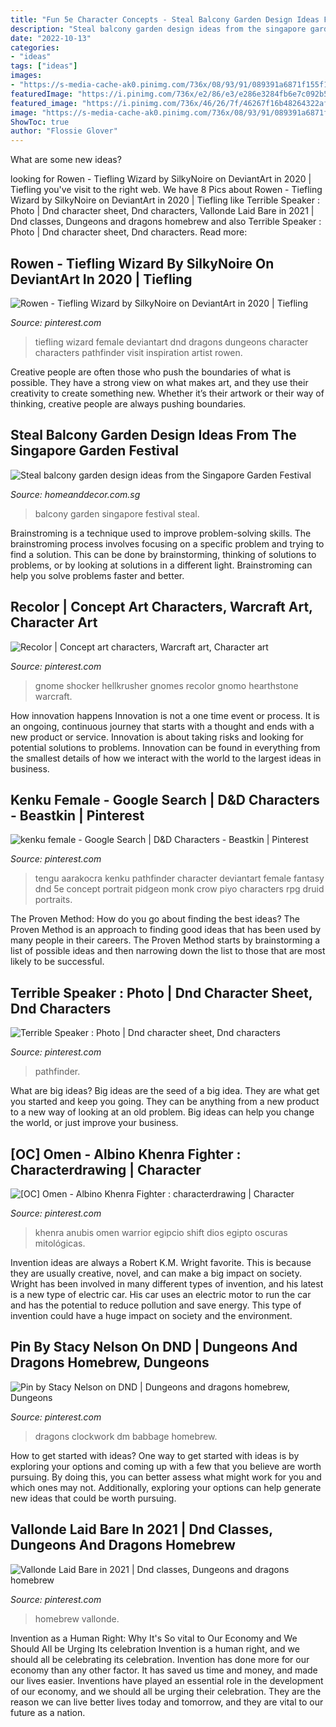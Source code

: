 ```yaml
---
title: "Fun 5e Character Concepts - Steal Balcony Garden Design Ideas From The Singapore Garden Festival"
description: "Steal balcony garden design ideas from the singapore garden festival"
date: "2022-10-13"
categories:
- "ideas"
tags: ["ideas"]
images:
- "https://s-media-cache-ak0.pinimg.com/736x/08/93/91/089391a6871f155f19a8075adf2b6203.jpg"
featuredImage: "https://i.pinimg.com/736x/e2/86/e3/e286e3284fb6e7c092b5da66064f840c.jpg?b=t"
featured_image: "https://i.pinimg.com/736x/46/26/7f/46267f16b48264322af5cb73c510a427.jpg"
image: "https://s-media-cache-ak0.pinimg.com/736x/08/93/91/089391a6871f155f19a8075adf2b6203.jpg"
ShowToc: true
author: "Flossie Glover"
---
```



What are some new ideas?
 

	

		
looking for Rowen - Tiefling Wizard by SilkyNoire on DeviantArt in 2020 | Tiefling you've visit to the right web. We have 8 Pics about Rowen - Tiefling Wizard by SilkyNoire on DeviantArt in 2020 | Tiefling like Terrible Speaker : Photo | Dnd character sheet, Dnd characters, Vallonde Laid Bare in 2021 | Dnd classes, Dungeons and dragons homebrew and also Terrible Speaker : Photo | Dnd character sheet, Dnd characters. Read more:
		
    
## Rowen - Tiefling Wizard By SilkyNoire On DeviantArt In 2020 | Tiefling

<img loading=lazy src="https://i.pinimg.com/originals/19/2a/e9/192ae96abd6f8ea83927d5668bba6507.jpg" onerror="this.onerror=null;this.src='https://tse2.mm.bing.net/th?id=OIP.mSyXRIgZBM2372aaEAHQkwHaKe&amp;pid=15.1';" alt="Rowen - Tiefling Wizard by SilkyNoire on DeviantArt in 2020 | Tiefling">

_Source: pinterest.com_

>tiefling wizard female deviantart dnd dragons dungeons character characters pathfinder visit inspiration artist rowen. 

	

Creative people are often those who push the boundaries of what is possible. They have a strong view on what makes art, and they use their creativity to create something new. Whether it’s their artwork or their way of thinking, creative people are always pushing boundaries.

    
## Steal Balcony Garden Design Ideas From The Singapore Garden Festival

<img loading=lazy src="https://www.homeanddecor.com.sg/sites/default/files/imagecache/hnd_revamp_1x1_large/blog/gallery_article/gallery_images/balcony-garden-2.jpg" onerror="this.onerror=null;this.src='https://tse3.mm.bing.net/th?id=OIP.A0tHq5vvBiCkP32UIL0-owHaNK&amp;pid=15.1';" alt="Steal balcony garden design ideas from the Singapore Garden Festival">

_Source: homeanddecor.com.sg_

>balcony garden singapore festival steal. 

	

Brainstroming is a technique used to improve problem-solving skills. The brainstroming process involves focusing on a specific problem and trying to find a solution. This can be done by brainstorming, thinking of solutions to problems, or by looking at solutions in a different light. Brainstroming can help you solve problems faster and better.

    
## Recolor | Concept Art Characters, Warcraft Art, Character Art

<img loading=lazy src="https://i.pinimg.com/736x/46/26/7f/46267f16b48264322af5cb73c510a427.jpg" onerror="this.onerror=null;this.src='https://tse1.mm.bing.net/th?id=OIP.aftuyNBZp6fd7YLBJbBFtAHaKd&amp;pid=15.1';" alt="Recolor | Concept art characters, Warcraft art, Character art">

_Source: pinterest.com_

>gnome shocker hellkrusher gnomes recolor gnomo hearthstone warcraft. 

	

How innovation happens
Innovation is not a one time event or process. It is an ongoing, continuous journey that starts with a thought and ends with a new product or service. Innovation is about taking risks and looking for potential solutions to problems. Innovation can be found in everything from the smallest details of how we interact with the world to the largest ideas in business.

    
## Kenku Female - Google Search | D&amp;D Characters - Beastkin | Pinterest

<img loading=lazy src="https://s-media-cache-ak0.pinimg.com/736x/08/93/91/089391a6871f155f19a8075adf2b6203.jpg" onerror="this.onerror=null;this.src='https://tse2.mm.bing.net/th?id=OIP.YXnlOPcPUszAD-Jj93Qw2QHaLH&amp;pid=15.1';" alt="kenku female - Google Search | D&amp;D Characters - Beastkin | Pinterest">

_Source: pinterest.com_

>tengu aarakocra kenku pathfinder character deviantart female fantasy dnd 5e concept portrait pidgeon monk crow piyo characters rpg druid portraits. 

	

The Proven Method: How do you go about finding the best ideas?
The Proven Method is an approach to finding good ideas that has been used by many people in their careers. The Proven Method starts by brainstorming a list of possible ideas and then narrowing down the list to those that are most likely to be successful.

    
## Terrible Speaker : Photo | Dnd Character Sheet, Dnd Characters

<img loading=lazy src="https://i.pinimg.com/originals/03/c9/94/03c994ffd8baeace4187836d311bae7b.jpg" onerror="this.onerror=null;this.src='https://tse1.mm.bing.net/th?id=OIP.Fiv3wGEmPOzp9jfHaepwQwHaK1&amp;pid=15.1';" alt="Terrible Speaker : Photo | Dnd character sheet, Dnd characters">

_Source: pinterest.com_

>pathfinder. 

	

What are big ideas?
Big ideas are the seed of a big idea. They are what get you started and keep you going. They can be anything from a new product to a new way of looking at an old problem. Big ideas can help you change the world, or just improve your business.

    
## [OC] Omen - Albino Khenra Fighter : Characterdrawing | Character

<img loading=lazy src="https://i.pinimg.com/736x/e2/86/e3/e286e3284fb6e7c092b5da66064f840c.jpg?b=t" onerror="this.onerror=null;this.src='https://tse2.mm.bing.net/th?id=OIP.I4LtkkQ8c4ilm-T69BlFRgHaKe&amp;pid=15.1';" alt="[OC] Omen - Albino Khenra Fighter : characterdrawing | Character">

_Source: pinterest.com_

>khenra anubis omen warrior egipcio shift dios egipto oscuras mitológicas. 

	

Invention ideas are always a Robert K.M. Wright favorite. This is because they are usually creative, novel, and can make a big impact on society. Wright has been involved in many different types of invention, and his latest is a new type of electric car. His car uses an electric motor to run the car and has the potential to reduce pollution and save energy. This type of invention could have a huge impact on society and the environment.

    
## Pin By Stacy Nelson On DND | Dungeons And Dragons Homebrew, Dungeons

<img loading=lazy src="https://i.pinimg.com/736x/07/49/4f/07494f5863dba142c67991bd0698bae1.jpg" onerror="this.onerror=null;this.src='https://tse1.mm.bing.net/th?id=OIP.SGpOFxu-Cjzr3nLa1Xrl-wHaKe&amp;pid=15.1';" alt="Pin by Stacy Nelson on DND | Dungeons and dragons homebrew, Dungeons">

_Source: pinterest.com_

>dragons clockwork dm babbage homebrew. 

	

How to get started with ideas?
One way to get started with ideas is by exploring your options and coming up with a few that you believe are worth pursuing. By doing this, you can better assess what might work for you and which ones may not. Additionally, exploring your options can help generate new ideas that could be worth pursuing.

    
## Vallonde Laid Bare In 2021 | Dnd Classes, Dungeons And Dragons Homebrew

<img loading=lazy src="https://i.pinimg.com/736x/bd/af/af/bdafaf6c9f489cd737f8aeaf4e7d022a.jpg" onerror="this.onerror=null;this.src='https://tse4.mm.bing.net/th?id=OIP.zexyZMnthAnWOhTh253g6AHaJl&amp;pid=15.1';" alt="Vallonde Laid Bare in 2021 | Dnd classes, Dungeons and dragons homebrew">

_Source: pinterest.com_

>homebrew vallonde. 

	

Invention as a Human Right: Why It's So vital to Our Economy and We Should All be Urging Its celebration
Invention is a human right, and we should all be celebrating its celebration. Invention has done more for our economy than any other factor. It has saved us time and money, and made our lives easier.
Inventions have played an essential role in the development of our economy, and we should all be urging their celebration. They are the reason we can live better lives today and tomorrow, and they are vital to our future as a nation.

